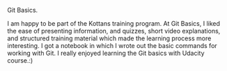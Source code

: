Git Basics.

I am happy to be part of the Kottans training program. At Git Basics, I liked the ease of presenting information, and quizzes, short video explanations, and structured training material which made the learning process more interesting. I got a notebook in which I wrote out the basic commands for working with Git. I really enjoyed learning the Git basics with Udacity course.:)
